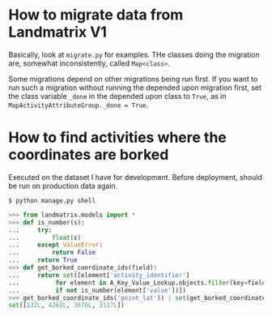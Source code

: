 # How to migrate data from Landmatrix V1
Basically, look at `migrate.py` for examples. THe classes doing the migration are, somewhat inconsistently, called
`Map<class>`. 

Some migrations depend on other migrations being run first. If you want to run such a migration without running the
depended upon migration first, set the class variable `_done` in the depended upon class to `True`, as in 
`MapActivityAttributeGroup._done = True`.
  
 

# How to find activities where the coordinates are borked
Executed on the dataset I have for development. Before deployment, should be run on production data again.
```
$ python manage.py shell
```
```python
>>> from landmatrix.models import *
>>> def is_number(s):
...     try:
...         float(s)
...     except ValueError:
...         return False
...     return True
>>> def get_borked_coordinate_ids(field): 
...     return set([element['activity_identifier'] 
...          for element in A_Key_Value_Lookup.objects.filter(key=field).values('activity_identifier', 'value') 
...          if not is_number(element['value'])])
>>> get_borked_coordinate_ids('point_lat')) | set(get_borked_coordinate_ids('point_lon')
set([132L, 4261L, 3676L, 3117L])
```